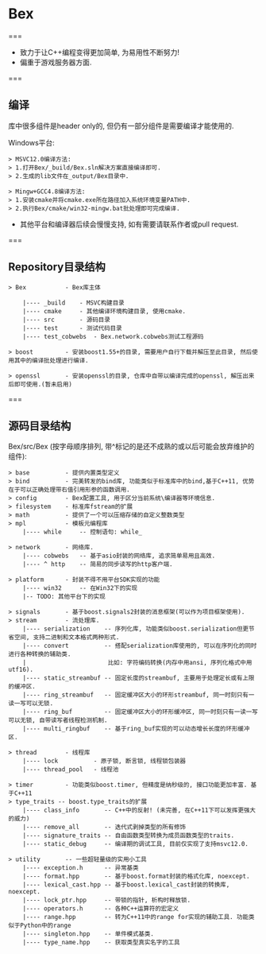 # Bex
===

* 致力于让C++编程变得更加简单, 为易用性不断努力!
* 偏重于游戏服务器方面.

===

## 编译

库中很多组件是header only的, 但仍有一部分组件是需要编译才能使用的.

Windows平台:

    > MSVC12.0编译方法:
    > 1.打开Bex/_build/Bex.sln解决方案直接编译即可.
    > 2.生成的lib文件在_output/Bex目录中.

    > Mingw+GCC4.8编译方法:
    > 1.安装cmake并将cmake.exe所在路径加入系统环境变量PATH中.
    > 2.执行Bex/cmake/win32-mingw.bat批处理即可完成编译.
  
* 其他平台和编译器后续会慢慢支持, 如有需要请联系作者或pull request.

===

## Repository目录结构

    > Bex           - Bex库主体
    
        |---- _build    - MSVC构建目录
        |---- cmake     - 其他编译环境构建目录, 使用cmake.
        |---- src       - 源码目录
        |---- test      - 测试代码目录
        |---- test_cobwebs  - Bex.network.cobwebs测试工程源码
        
    > boost         - 安装boost1.55+的目录, 需要用户自行下载并解压至此目录, 然后使用其中的编译批处理进行编译.
    
    > openssl       - 安装openssl的目录, 仓库中自带以编译完成的openssl, 解压出来后即可使用.(暂未启用)

===

## 源码目录结构

Bex/src/Bex (按字母顺序排列, 带^标记的是还不成熟的或以后可能会放弃维护的组件):

    > base          - 提供内置类型定义
    > bind          - 完美转发的bind库, 功能类似于标准库中的bind,基于C++11, 优势在于可以正确处理带右值引用形参的函数调用.
    > config        - Bex配置工具, 用于区分当前系统\编译器等环境信息.
    > filesystem    - 标准库fstream的扩展
    > math          - 提供了一个可以压缩存储的自定义整数类型
    > mpl           - 模板元编程库
        |---- while     -- 控制语句: while_
    
    > network       - 网络库.
        |---- cobwebs   -- 基于asio封装的网络库, 追求简单易用且高效.
        |---- ^ http    -- 简易的同步读写的http客户端.
        
    > platform      - 封装不得不用平台SDK实现的功能
        |---- win32     -- 在Win32下的实现
        |-- TODO: 其他平台下的实现
        
    > signals       - 基于boost.signals2封装的消息框架(可以作为项目框架使用).
    > stream        - 流处理库.
        |---- serialization    -- 序列化库, 功能类似boost.serialization但更节省空间, 支持二进制和文本格式两种形式.
        |---- convert          -- 搭配serialization库使用的, 可以在序列化的同时进行各种转换的辅助类. 
        |                       比如: 字符编码转换(内存中用ansi, 序列化格式中用utf16).
        |---- static_streambuf -- 固定长度的streambuf, 主要用于处理定长或有上限的缓冲区.
        |---- ring_streambuf   -- 固定缓冲区大小的环形streambuf, 同一时刻只有一读一写可以无锁.
        |---- ring_buf         -- 固定缓冲区大小的环形缓冲区, 同一时刻只有一读一写可以无锁, 自带读写者线程检测机制.
        |---- multi_ringbuf    -- 基于ring_buf实现的可以动态增长长度的环形缓冲区.

    > thread        - 线程库
        |---- lock          - 原子锁, 断言锁, 线程锁包装器
        |---- thread_pool   - 线程池
      
    > timer         - 功能类似boost.timer, 但精度是纳秒级的, 接口功能更加丰富. 基于C++11
    > type_traits -- boost.type_traits的扩展
        |---- class_info       -- C++中的反射! (未完善, 在C++11下可以发挥更强大的威力)
        |---- remove_all       -- 迭代式剥掉类型的所有修饰
        |---- signature_traits -- 自由函数类型转换为成员函数类型的traits.
        |---- static_debug     -- 编译期的调试工具, 目前仅实现了支持msvc12.0.

    > utility       -- 一些超轻量级的实用小工具
        |---- exception.h      -- 异常基类
        |---- format.hpp       -- 基于boost.format封装的格式化库, noexcept.
        |---- lexical_cast.hpp -- 基于boost.lexical_cast封装的转换库, noexcept.
        |---- lock_ptr.hpp     -- 带锁的指针, 析构时释放锁.
        |---- operators.h      -- 各种C++运算符的宏定义
        |---- range.hpp        -- 转为C++11中的range for实现的辅助工具. 功能类似于Python中的range
        |---- singleton.hpp    -- 单件模式基类.
        |---- type_name.hpp    -- 获取类型真实名字的工具











      
      

